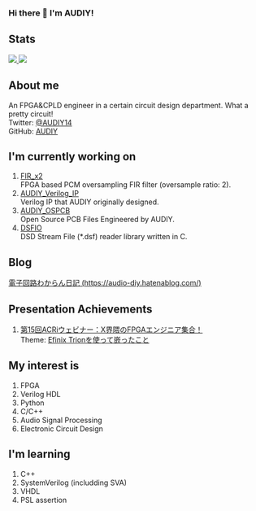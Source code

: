 ### Hi there 👋 I'm AUDIY!

## Stats
<a href="https://github.com/anuraghazra/github-readme-stats">
  <img src="https://github-readme-stats.vercel.app/api?username=AUDIY" />
</a>
<a href="https://github.com/anuraghazra/github-readme-stats">
  <img src="https://github-readme-stats.vercel.app/api/top-langs/?username=AUDIY" />
</a>

## About me
An FPGA&CPLD engineer in a certain circuit design department.
What a pretty circuit!  
Twitter: [@AUDIY14](https://twitter.com/AUDIY14)  
GitHub: [AUDIY](https://github.com/AUDIY)  

## I'm currently working on
1. [FIR_x2](https://github.com/AUDIY/FIR_x2)  
FPGA based PCM oversampling FIR filter (oversample ratio: 2).  
2. [AUDIY_Verilog_IP](https://github.com/AUDIY/AUDIY_Verilog_IP)  
Verilog IP that AUDIY originally designed.  
3. [AUDIY_OSPCB](https://github.com/AUDIY/AUDIY_OSPCB)  
Open Source PCB Files Engineered by AUDIY.
4. [DSFIO](https://github.com/AUDIY/DSFIO)  
DSD Stream File (*.dsf) reader library written in C.

## Blog
[電子回路わからん日記 (https://audio-diy.hatenablog.com/)](https://audio-diy.hatenablog.com/)

## Presentation Achievements
1. [第15回ACRiウェビナー：X界隈のFPGAエンジニア集合！](https://acri.connpass.com/event/298957/)  
Theme: [Efinix Trionを使って嵌ったこと](https://www.youtube.com/live/d1o-pCeE0zw?si=2i3ZyrXcQrpLXY6K&t=3636)


## My interest is
1. FPGA
2. Verilog HDL
3. Python
4. C/C++
5. Audio Signal Processing
6. Electronic Circuit Design

## I'm learning
1. C++
2. SystemVerilog (includding SVA)
3. VHDL
4. PSL assertion

<!--
**AUDIY/AUDIY** is a ✨ _special_ ✨ repository because its `README.md` (this file) appears on your GitHub profile.

Here are some ideas to get you started:

- 🔭 I’m currently working on ...
- 🌱 I’m currently learning ...
- 👯 I’m looking to collaborate on ...
- 🤔 I’m looking for help with ...
- 💬 Ask me about ...
- 📫 How to reach me: ...
- 😄 Pronouns: ...
- ⚡ Fun fact: ...
-->
